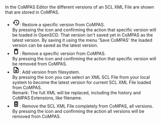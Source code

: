 In the CoMPAS Editor the different versions of an SCL XML File are shown that are stored in CoMPAS.

- <svg xmlns="http://www.w3.org/2000/svg" height="24px" viewBox="0 0 24 24" width="24px" fill="#000000"><path d="M0 0h24v24H0V0z" fill="none"/><path d="M13 3c-4.97 0-9 4.03-9 9H1l4 3.99L9 12H6c0-3.87 3.13-7 7-7s7 3.13 7 7-3.13 7-7 7c-1.93 0-3.68-.79-4.94-2.06l-1.42 1.42C8.27 19.99 10.51 21 13 21c4.97 0 9-4.03 9-9s-4.03-9-9-9zm-1 5v5l4.25 2.52.77-1.28-3.52-2.09V8z"/></svg>: 
  Restore a specific version from CoMPAS. <br/>
  By pressing the icon and confirming the action that specific version will be loaded in OpenSCD.
  That version isn't saved yet in CoMPAS as the latest version. By saving it using the menu 'Save CoMPAS' 
  the loaded version can be saved as the latest version. 
- <svg xmlns="http://www.w3.org/2000/svg" height="24px" viewBox="0 0 24 24" width="24px" fill="#000000"><path d="M0 0h24v24H0V0z" fill="none"/><path d="M16 9v10H8V9h8m-1.5-6h-5l-1 1H5v2h14V4h-3.5l-1-1zM18 7H6v12c0 1.1.9 2 2 2h8c1.1 0 2-.9 2-2V7z"/></svg>: 
  Remove a specific version from CoMPAS.<br/>
  By pressing the icon and confirming the action that specific version will be removed from CoMPAS.
- <svg xmlns="http://www.w3.org/2000/svg" height="24px" viewBox="0 0 24 24" width="24px" fill="#000000"><path d="M0 0h24v24H0V0z" fill="none"/><path d="M13 11h-2v3H8v2h3v3h2v-3h3v-2h-3zm1-9H6c-1.1 0-2 .9-2 2v16c0 1.1.89 2 1.99 2H18c1.1 0 2-.9 2-2V8l-6-6zm4 18H6V4h7v5h5v11z"/></svg>:
  Add version from filesystem.<br/>
  By pressing the icon you can select an XML SCL File from your local system to become the latest version for current SCL XML File loaded from CoMPAS.<br/>
  Remark: The full XML will be replaced, including the history and CoMPAS Extensions, like filename.
- <svg xmlns="http://www.w3.org/2000/svg" height="24px" viewBox="0 0 24 24" width="24px" fill="#000000"><path d="M0 0h24v24H0V0z" fill="none"/><path d="M14.12 10.47L12 12.59l-2.13-2.12-1.41 1.41L10.59 14l-2.12 2.12 1.41 1.41L12 15.41l2.12 2.12 1.41-1.41L13.41 14l2.12-2.12zM15.5 4l-1-1h-5l-1 1H5v2h14V4zM6 19c0 1.1.9 2 2 2h8c1.1 0 2-.9 2-2V7H6v12zM8 9h8v10H8V9z"/></svg>:
  Remove the SCL XML File completely from CoMPAS, all versions.<br/>
  By pressing the icon and confirming the action all versions will be removed from CoMPAS.

